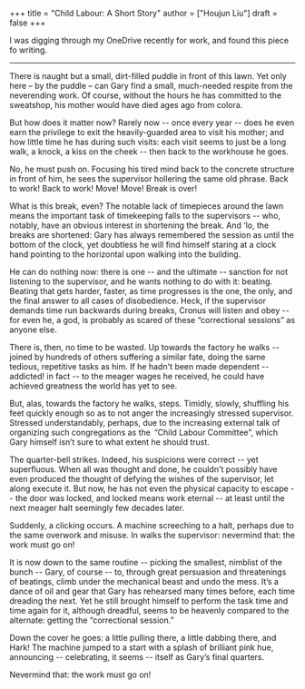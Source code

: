 +++
title = "Child Labour: A Short Story"
author = ["Houjun Liu"]
draft = false
+++

I was digging through my OneDrive recently for work, and found this piece fo writing.

---

There is naught but a small, dirt-filled puddle in front of this lawn. Yet only here – by the puddle – can Gary find a small, much-needed respite from the neverending work. Of course, without the hours he has committed to the sweatshop, his mother would have died ages ago from colora.

But how does it matter now? Rarely now -- once every year -- does he even earn the privilege to exit the heavily-guarded area to visit his mother; and how little time he has during such visits: each visit seems to just be a long walk, a knock, a kiss on the cheek -- then back to the workhouse he goes.

No, he must push on. Focusing his tired mind back to the concrete structure in front of him, he sees the supervisor hollering the same old phrase. Back to work! Back to work! Move! Move! Break is over!

What is this break, even? The notable lack of timepieces around the lawn means the important task of timekeeping falls to the supervisors -- who, notably, have an obvious interest in shortening the break. And ‘lo, the breaks are shortened: Gary has always remembered the session as until the bottom of the clock, yet doubtless he will find himself staring at a clock hand pointing to the horizontal upon walking into the building.

He can do nothing now: there is one -- and the ultimate -- sanction for not listening to the supervisor, and he wants nothing to do with it: beating. Beating that gets harder, faster, as time progresses is the one, the only, and the final answer to all cases of disobedience. Heck, if the supervisor demands time run backwards during breaks, Cronus will listen and obey -- for even he, a god, is probably as scared of these “correctional sessions” as anyone else.

There is, then, no time to be wasted. Up towards the factory he walks -- joined by hundreds of others suffering a similar fate, doing the same tedious, repetitive tasks as him. If he hadn't been made dependent -- addicted! in fact -- to the meager wages he received, he could have achieved greatness the world has yet to see.

But, alas, towards the factory he walks, steps. Timidly, slowly, shuffling his feet quickly enough so as to not anger the increasingly stressed supervisor. Stressed understandably, perhaps, due to the increasing external talk of organizing such congregations as the  “Child Labour Committee”, which Gary himself isn’t sure to what extent he should trust.

The quarter-bell strikes. Indeed, his suspicions were correct -- yet superfluous. When all was thought and done, he couldn't possibly have even produced the thought of defying the wishes of the supervisor, let along execute it. But now, he has not even the physical capacity to escape -- the door was locked, and locked means work eternal -- at least until the next meager halt seemingly few decades later.

Suddenly, a clicking occurs. A machine screeching to a halt, perhaps due to the same overwork and misuse. In walks the supervisor: nevermind that: the work must go on!

It is now down to the same routine -- picking the smallest, nimblist of the bunch -- Gary, of course -- to, through great persuasion and threatenings of beatings, climb under the mechanical beast and undo the mess. It’s a dance of oil and gear that Gary has rehearsed many times before, each time dreading the next. Yet he still brought himself to perform the task time and time again for it, although dreadful, seems to be heavenly compared to the alternate: getting the “correctional session.”

Down the cover he goes: a little pulling there, a little dabbing there, and Hark! The machine jumped to a start with a splash of brilliant pink hue, announcing -- celebrating, it seems -- itself as Gary’s final quarters.

Nevermind that: the work must go on!
